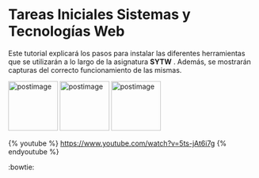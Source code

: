 # Tareas Iniciales Sistemas y Tecnologías Web

Este tutorial explicará los pasos para instalar las diferentes herramientas que se utilizarán a lo largo de la asignatura  **SYTW** . Además, se mostrarán
capturas del correcto funcionamiento de las mismas.

<a href='https://postimg.org/image/dkior1yi1/' target='_blank'><img src='https://s12.postimg.org/gelu4i0od/Foto_Campus_Virtual.jpg' border='0' alt='postimage' width='100px'/></a> <a href='https://postimg.org/image/dkior1yi1/' target='_blank'><img src='https://s16.postimg.org/479li53j9/pedrerol.png' border='0' alt='postimage' width='100px'/></a> <a href='https://postimg.org/image/3kc42ng1z/' target='_blank'><img src='https://s15.postimg.org/73y1sgirv/danielo.png' border='0' alt='postimage' width='100px'/></a>

{% youtube %}
https://www.youtube.com/watch?v=5ts-jAt6i7g
{% endyoutube %}

:bowtie:
